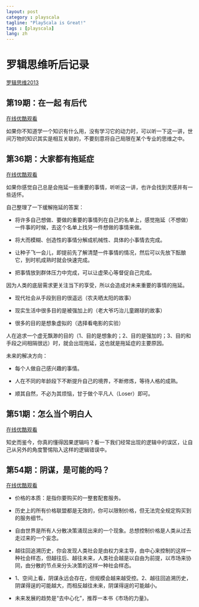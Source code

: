 ```yaml
---
layout: post
category : playscala
tagline: "PlayScala is Great!"
tags : [playscala]
lang: zh
---
```

# 罗辑思维听后记录

[罗辑思维2013](http://www.youku.com/show_page/id_zc40101545bdc11e2b356.html)

## 第19期：在一起 有后代

[在线优酷观看](http://v.youku.com/v_show/id_XNTQ0NzAzMTI0.html)

如果你不知道学一个知识有什么用，没有学习它的动力时，可以听一下这一讲，世间万物的知识其实是相互关联的，不要刻意将自己局限在某个专业的思维之中。
## 第36期：大家都有拖延症

[在线优酷观看](http://v.youku.com/v_show/id_XNTk2NDI0NDg4.html)

如果你感觉自己总是会拖延一些重要的事情，听听这一讲，也许会找到灵感并有一些适怀。

自己整理了一下缓解拖延的答案：

*  将许多自己想做、要做的重要的事情列在自己的名单上，感觉拖延（不想做）一件事的时候，去这个名单上找另一件想做的事情来做。

*  将大而模糊、创造性的事情分解成机械性、具体的小事情去完成。

*  让种子飞一会儿，即提前先了解清楚一件事情的情况，然后可以先放下酝酿它，到时机成熟时就会快速完成。

*  把事情放到群体压力中完成，可以让虚荣心等督促自己完成。

因为人类的底层需求更关注当下的享受，所以会造成对未来重要的事情的拖延。

*  现代社会从手段到目的很遥远（农夫晒太阳的故事）

*  现实生活中很多目的是被强加上的（老大爷巧治儿童踢球的故事）

*  很多的目的是想象虚拟的（选择看电影的实验）

人在追求一个虚无飘渺的目的（1、目的是想象的；2、目的是强加的；3、目的和手段之间相隔很远）时，就会出现拖延，这也就是拖延症的主要原因。

未来的解决方向：

*  每个人做自己感兴趣的事情。

*  人在不同的年龄段下不断提升自己的境界，不断修炼，等待人格的成熟。

*  顺其自然，不必为其烦恼，甘于做个平凡人（Loser）即可。

## 第51期：怎么当个明白人

[在线优酷观看](http://v.youku.com/v_show/id_XNjQxMDQ4NTgw.html)

知史而鉴今，你真的懂得因果逻辑吗？看一下我们经常出现的逻辑中的误区，让自己从另外的角度警惕陷入这样的逻辑错误中。

## 第54期：阴谋，是可能的吗？

[在线优酷观看](http://v.youku.com/v_show/id_XNjUwMzI3MjY4.html)


*  价格的本质：是指你要购买的一整套配套服务。

*  历史上的所有价格联盟都是无效的，你可以限制价格，但无法完全规定购买到的服务细节。

*  自由世界是所有人分散决策涌现出来的一个现象。总想控制价格是人类从过去走过来的一个妄念。

*  越往回追溯历史，你会发现人类社会是由权力来主导，由中心来控制的这样一种社会样态，但越往后、越往未来，人类社会越是以自由为前提，以市场来协同，由分散的节点来分头决策的这样一种社会样态。

*  1、空间上看，阴谋永远会存在，但规模会越来越受控。2、越往回追溯历史，阴谋得逞的可能越大，而相反越往未来，阴谋得逞的可能越小。

*  未来发展的趋势是“去中心化”，推荐一本书《市场的力量》。
